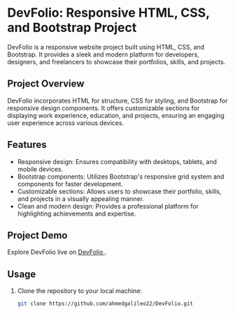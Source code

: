 # DevFolio: Responsive HTML, CSS, and Bootstrap Project

DevFolio is a responsive website project built using HTML, CSS, and Bootstrap. It provides a sleek and modern platform for developers, designers, and freelancers to showcase their portfolios, skills, and projects.

## Project Overview

DevFolio incorporates HTML for structure, CSS for styling, and Bootstrap for responsive design components. It offers customizable sections for displaying work experience, education, and projects, ensuring an engaging user experience across various devices.

## Features

- Responsive design: Ensures compatibility with desktops, tablets, and mobile devices.
- Bootstrap components: Utilizes Bootstrap's responsive grid system and components for faster development.
- Customizable sections: Allows users to showcase their portfolio, skills, and projects in a visually appealing manner.
- Clean and modern design: Provides a professional platform for highlighting achievements and expertise.

## Project Demo

Explore DevFolio live on [ DevFolio ](https://ahmedgalileo22.github.io/DevFolio/).

## Usage

1. Clone the repository to your local machine:

   ```bash
   git clone https://github.com/ahmedgalileo22/DevFolio.git
